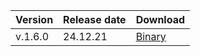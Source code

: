 Version | Release date | Download
:--- | :--- | :---
v.1.6.0 | 24.12.21  | [Binary](https://storage.yandexcloud.net/yandexcloud-ydb/release/1.6.0/windows/amd64/ydb.exe)